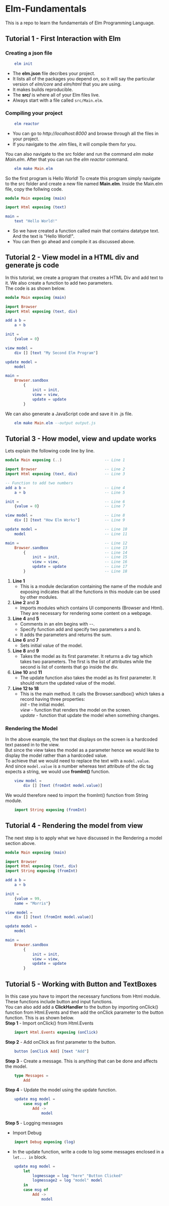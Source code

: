 # Elm-Fundamentals
This is a repo to learn the fundamentals of Elm Programming Language.

## Tutorial 1 - First Interaction with Elm
### Creating a json file
```elm
    elm init
```
 - The **elm.json** file decribes your project.
 - It lists all of the packages you depend on, so it will say the particular version of *elm/core* and *elm/html* that you are using.
 - It makes builds reproducible.
 - The **src/** is where all of your Elm files live.
 - Always start with a file called ```src/Main.elm```.
### Compiling your project
```elm
    elm reactor
```
  - You can go to *http://localhost:8000* and browse through all the files in your project.
  - If you navigate to the .elm files, it will compile them for you.

You can also navigate to the src folder and run the command *elm make Main.elm*. After that you can run the *elm reactor* command.
```elm
    elm make Main.elm
```
So the first program is Hello World! To create this program simply navigate to the src folder and create a new file named **Main.elm**. Inside the Main.elm file, copy the follwing code.
```elm
module Main exposing (main)

import Html exposing (text)

main = 
    text "Hello World!"
```
- So we have created a function called main that contains datatype text. And the text is "Hello World!".
- You can then go ahead and compile it as discussed above.

## Tutorial 2 - View model in a HTML div and generate js code
In this tutorial, we create a program that creates a HTML Div and add text to it. We also create a function to add two parameters.\
The code is as shown below.
```elm
module Main exposing (main)

import Browser
import Html exposing (text, div)

add a b = 
    a + b

init =
    {value = 0}

view model =
    div [] [text "My Second Elm Program"]

update model =
    model

main =
    Browser.sandbox
        {
            init = init,
            view = view,
            update = update
        }
```
We can also generate a JavaScript code and save it in .js file.
```elm
    elm make Main.elm --output output.js
```

## Tutorial 3 - How model, view and update works
Lets explain the following code line by line.
```elm
module Main exposing (..)                   -- Line 1

import Browser                              -- Line 2
import Html exposing (text, div)            -- Line 3

-- Function to add two numbers
add a b =                                   -- Line 4
    a + b                                   -- Line 5

init =                                      -- Line 6
    {value = 0}                             -- Line 7

view model =                                -- Line 8
    div [] [text "How Elm Works"]           -- Line 9

update model =                              -- Line 10
    model                                   -- Line 11

main =                                      -- Line 12
    Browser.sandbox                         -- Line 13
        {                                   -- Line 14
            init = init,                    -- Line 15
            view = view,                    -- Line 16
            update = update                 -- Line 17
        }                                   -- Line 18
```
1. **Line 1**
    - This is a module declaration containing the name of the module and exposing indicates that all the functions in this module can be used by other modules.
2. **Line 2** and **3**
    - Imports modules which contains UI components (Browser and Html). They are necessary for rendering some content on a webpage.
3. **Line 4** and **5**
    - Comments in an elm begins with --.
    - Specify function add and specify two parameters a and b.
    - It adds the parameters and returns the sum.
4. **Line 6** and **7**
    - Sets initial value of the model.
5. **Line 8** and **9**
    - Takes the model as its first parameter. It returns a div tag which takes two parameters. The first is the list of attributes while the second is list of contents that go inside the div.
6. **Line 10** and **11**
    - The update function also takes the model as its first parameter. It should return the updated value of the model.
7. **Line 12 to 18**
    - This is the main method. It calls the Browser.sandbox() which takes a record having three properties:\
*init* - the initial model.\
*view* - function that renders the model on the screen.\
*update* - function that update the model when something changes.
### Rendering the Model
In the above example, the text that displays on the screen is a hardcoded text passed in to the view.\
But since the view takes the model as a parameter hence we would like to display the model rather than a hardcoded value.\
To achieve that we would need to replace the text with a ```model.value```.\
And since ```model.value``` is a number whereas text attribute of the dic tag expects a string, we would use **fromInt()** function.
```elm
    view model = 
        div [] [text (fromInt model.value)]
```
We would therefore need to import the fromInt() function from String module.
```elm
    import String exposing (fromInt)
```
## Tutorial 4 - Rendering the model from view
The next step is to apply what we have discussed in the Rendering a model section above.
```elm
module Main exposing (main)

import Browser
import Html exposing (text, div)
import String exposing (fromInt)

add a b = 
    a + b

init =
    {value = 99,
    name = "Morris"}

view model =
    div [] [text (fromInt model.value)]

update model =
    model

main =
    Browser.sandbox
        {
            init = init,
            view = view,
            update = update
        }
```
## Tutorial 5 - Working with Button and TextBoxes
In this case you have to import the necessary functions from Html module. These functions include button and input functions.\
You can also add add a **ClickHandler** to the button by importing onClick() function from Html.Events and then add the onClick parameter to the button function. This is as shown below.\
**Step 1** - Import onClick() from Html.Events
```elm
    import Html.Events exposing (onClick)
```
**Step 2** - Add onClick as first parameter to the button.
```elm
    button [onClick Add] [text "Add"]
```
**Step 3** - Create a message. This is anything that can be done and affects the model.
```elm
    type Messages = 
        Add
```
**Step 4** - Update the model using the update function.
```elm
    update msg model = 
        case msg of
            Add ->
                model
```
**Step 5** - Logging messages
- Import Debug
```elm
    import Debug exposing (log)
```
- In the update function, write a code to log some messages enclosed in a ```let... in``` block.
```elm
    update msg model = 
        let
            logmessage = log "here" "Button Clicked"
            logmessage2 = log "model" model
        in
        case msg of
            Add ->
                model
```